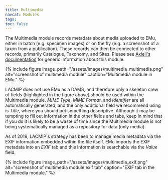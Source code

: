 ```yaml
---
title: Multimedia
navcat: Modules
tags:
toc: false
---
```

The Multimedia module records metadata about media uploaded to EMu, either in batch (e.g. specimen images) or on the fly (e.g. a screenshot of a taxon from a publication). These records can then be connected to other records, primarily Catalogue, Taxonomy, and Sites. Please see [Axiell's documentation](http://help.emu.axiell.com/latest/en/Topics/Common/Multimedia%20module.htm) for generic information about this module.

{% include figure image_path="/assets/images/multimedia_multimedia.png" alt="screenshot of multimedia module" caption="Multimedia module in EMu." %}

LACMIP does not use EMu as a DAMS, and therefore only a skeleton crew of fields (highlighted in the figure above) should be used within the Multimedia module. *MIME Type*, *MIME Format*, and *Identifier* are all automatically generated, and the only additional field we recommend using is *Title*, where you should put something descriptive. Although it may be tempting to fill out information in the other fields and tabs, keep in mind that if you do it is likely to be a waste of time since the Multimedia module is not being systematically managed as a repository for data (only media).

As of 2019, LACMIP's strategy has been to manage media metadata via the EXIF information embedded within the file itself. EMu imports the EXIF metadata into an *EXIF* tab and this information is searchable via the *Value* field.

{% include figure image_path="/assets/images/multimedia_exif.png" alt="screenshot of multimedia module exif tab" caption="EXIF tab in the Multimedia module." %}
